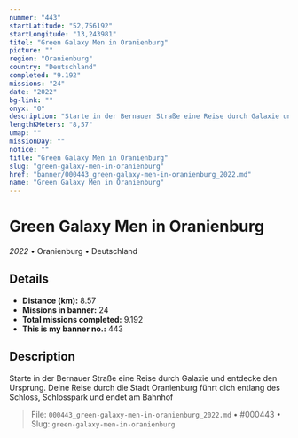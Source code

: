 ```yaml
---
nummer: "443"
startLatitude: "52,756192"
startLongitude: "13,243981"
titel: "Green Galaxy Men in Oranienburg"
picture: ""
region: "Oranienburg"
country: "Deutschland"
completed: "9.192"
missions: "24"
date: "2022"
bg-link: ""
onyx: "0"
description: "Starte in der Bernauer Straße eine Reise durch Galaxie und entdecke den Ursprung. Deine Reise durch die Stadt Oranienburg führt dich entlang des Schloss, Schlosspark und endet am Bahnhof"
lengthKMeters: "8,57"
umap: ""
missionDay: ""
notice: ""
title: "Green Galaxy Men in Oranienburg"
slug: "green-galaxy-men-in-oranienburg"
href: "banner/000443_green-galaxy-men-in-oranienburg_2022.md"
name: "Green Galaxy Men in Oranienburg"
---
```

# Green Galaxy Men in Oranienburg

*2022* • Oranienburg • Deutschland





## Details
- **Distance (km):** 8.57
- **Missions in banner:** 24
- **Total missions completed:** 9.192
- **This is my banner no.:** 443



## Description
Starte in der Bernauer Straße eine Reise durch Galaxie und entdecke den Ursprung. Deine Reise durch die Stadt Oranienburg führt dich entlang des Schloss, Schlosspark und endet am Bahnhof




> File: `000443_green-galaxy-men-in-oranienburg_2022.md`
> • #000443
> • Slug: `green-galaxy-men-in-oranienburg`
